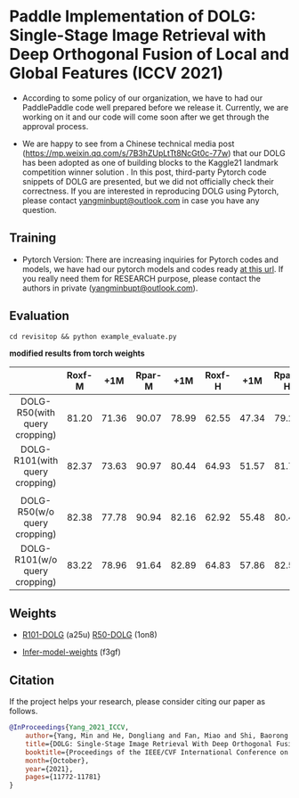 # Paddle Implementation of DOLG: Single-Stage Image Retrieval with Deep Orthogonal Fusion of Local and Global Features (ICCV 2021)


- According to some policy of our organization, we have to had our PaddlePaddle code well prepared before we release it. Currently, we are working on it and our code will come soon after we get through the approval process. 

- We are happy to see from a Chinese technical media post (https://mp.weixin.qq.com/s/7B3hZUpLtTt8NcGt0c-77w) that our DOLG has been adopted as one of building blocks to the Kaggle21 landmark competition winner solution . In this post, third-party Pytorch code snippets of DOLG are presented, but we did not officially check their correctness. If you are interested in reproducing DOLG using Pytorch, please contact yangminbupt@outlook.com in case you have any question.


## Training

- Pytorch Version: There are increasing inquiries for Pytorch codes and models,  we have had our pytorch models and codes ready [at this url](https://github.com/feymanpriv/DOLG).  If you really need them for RESEARCH purpose,  please contact the authors in private (yangminbupt@outlook.com).


## Evaluation

```
cd revisitop && python example_evaluate.py
``` 

**modified results from torch weights**


|  			 					 | Roxf-M | +1M | Rpar-M | +1M   | Roxf-H | +1M  | Rpar-H | +1M  |
|:------------------------------:|:------:|:---:|:------:|:-----:|:------:|:----:|:------:|:----:|
|  DOLG-R50(with query cropping) |  81.20 |71.36| 90.07  | 78.99 |  62.55 |47.34 | 79.20  | 59.75|
|  DOLG-R101(with query cropping)|  82.37 |73.63| 90.97  | 80.44 |  64.93 |51.57 | 81.71  | 62.95|
|                                                                                                |
|  DOLG-R50(w/o query cropping)  |  82.38 |77.78| 90.94  | 82.16 |  62.92 | 55.48| 80.48  | 65.77| 
|  DOLG-R101(w/o query cropping) |  83.22 |78.96| 91.64  | 82.89 |  64.83 | 57.86| 82.56  | 67.34|


## Weights

- [R101-DOLG](https://pan.baidu.com/s/1gLqpq4nqK4-tLpuf-5tcEQ) (a25u)   [R50-DOLG](https://pan.baidu.com/s/1wA0bR5YC-LLge0ZkU5lR2w) (1on8)

- [Infer-model-weights](https://pan.baidu.com/s/1qz5qMjtIgXxFMsnG07Kwhg) (f3gf)


## Citation

If the project helps your research, please consider citing our paper as follows.

```BibTeX
@InProceedings{Yang_2021_ICCV,
    author={Yang, Min and He, Dongliang and Fan, Miao and Shi, Baorong and Xue, Xuetong and Li, Fu and Ding, Errui and Huang, Jizhou},
    title={DOLG: Single-Stage Image Retrieval With Deep Orthogonal Fusion of Local and Global Features},
    booktitle={Proceedings of the IEEE/CVF International Conference on Computer Vision (ICCV)},
    month={October},
    year={2021},
    pages={11772-11781}
}

